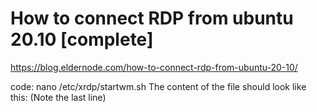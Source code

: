 # How to connect RDP from ubuntu 20.10 [complete]
https://blog.eldernode.com/how-to-connect-rdp-from-ubuntu-20-10/

code:
nano /etc/xrdp/startwm.sh
The content of the file should look like this: (Note the last line)

```#!/bin/sh  if [ -r /etc/default/locale ]; then  . /etc/default/locale  export LANG LANGUAGE  fi  startxfce4
```
